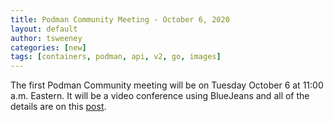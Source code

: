 ```yaml
---
title: Podman Community Meeting - October 6, 2020
layout: default
author: tsweeney
categories: [new]
tags: [containers, podman, api, v2, go, images]
---
```


The first Podman Community meeting will be on Tuesday
October 6 at 11:00 a.m. Eastern. It will be a video conference
using BlueJeans and all of the details are on this
[post](https://podman.io/blogs/2020/09/30/Oct-6-Agenda.html).
